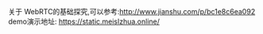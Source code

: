 关于 WebRTC的基础探究,可以参考:http://www.jianshu.com/p/bc1e8c6ea092
demo演示地址: https://static.meislzhua.online/
